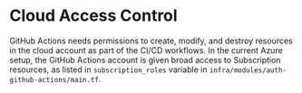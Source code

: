 # Cloud Access Control

GitHub Actions needs permissions to create, modify, and destroy resources in the
cloud account as part of the CI/CD workflows. In the current Azure setup, the
GitHub Actions account is given broad access to Subscription resources, as
listed in `subscription_roles` variable in
`infra/modules/auth-github-actions/main.tf`.
